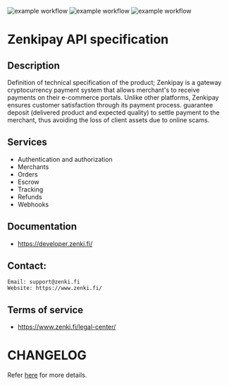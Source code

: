 ![example workflow](https://github.com/zenkifi/zenkipay-api/actions/workflows/zenkipay-api-readme.yml/badge.svg) ![example workflow](https://github.com/zenkifi/zenkipay-api/actions/workflows/zenkipay-api-postman.yml/badge.svg) ![example workflow](https://github.com/zenkifi/zenkipay-api/actions/workflows/zenkipay-api-request-client-generation.yml/badge.svg)
# Zenkipay API specification

##  Description
Definition of technical specification of the product; Zenkipay is a gateway cryptocurrency payment system that allows merchant's to receive payments on their e-commerce portals. Unlike other platforms, Zenkipay ensures customer satisfaction through its payment process. guarantee deposit (delivered product and expected quality) to settle payment to the merchant, thus avoiding the loss of client assets due to online scams.

## Services
- Authentication and authorization
- Merchants
- Orders
- Escrow
- Tracking
- Refunds
- Webhooks

## Documentation
- https://developer.zenki.fi/

## Contact:
    Email: support@zenki.fi
    Website: https://www.zenki.fi/

## Terms of service
- https://www.zenki.fi/legal-center/

# CHANGELOG
Refer [here](https://github.com/zenkifi/zenkipay-api/blob/main/CHANGELOG.md) for more details.